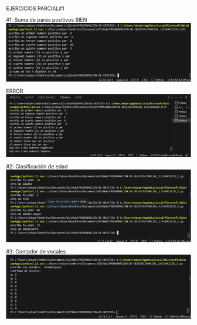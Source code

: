 EJERCICIOS PARCIAL#1

#1: Suma de pares positivos
BIEN
![image](https://github.com/juanedsanchezva/PROGRAMACION-DE-OBJETOS/blob/6259ff082302f13b42dc78682b1a9c1760d2556b/EJERCICIO_PARCIAL_1_BIEN.png)

ERROR
![image](https://github.com/juanedsanchezva/PROGRAMACION-DE-OBJETOS/blob/6259ff082302f13b42dc78682b1a9c1760d2556b/EJERCICIO_PARCIAL_1_ERROR.png)

#2: Clasificación de edad
![image](https://github.com/juanedsanchezva/PROGRAMACION-DE-OBJETOS/blob/6259ff082302f13b42dc78682b1a9c1760d2556b/EJERCICIO_PARCIAL_2.png)

#3: Contador de vocales
![image](https://github.com/juanedsanchezva/PROGRAMACION-DE-OBJETOS/blob/6259ff082302f13b42dc78682b1a9c1760d2556b/EJERCICIO_PARCIAL_3.png)
